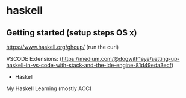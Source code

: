 # haskell
## Getting started (setup steps OS x)
https://www.haskell.org/ghcup/    (run the curl)

VSCODE Extensions: 
   (https://medium.com/@dogwith1eye/setting-up-haskell-in-vs-code-with-stack-and-the-ide-engine-81d49eda3ecf)
   - Haskell


My Haskell Learning (mostly AOC)
